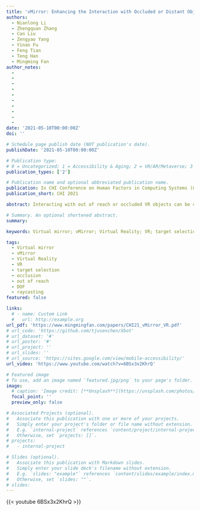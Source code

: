 ```yaml
---
title: 'vMirror: Enhancing the Interaction with Occluded or Distant Objects in VR with Virtual Mirrors'
authors:
  - Nianlong Li
  - Zhengquan Zhang
  - Can Liu
  - Zengyao Yang
  - Yinan Fu
  - Feng Tian
  - Teng Han
  - Mingming Fan
author_notes:
  - 
  - 
  - 
  - 
  -
  -
  -
  - 
  -
  -
date: '2021-05-10T00:00:00Z'
doi: ''

# Schedule page publish date (NOT publication's date).
publishDate: '2021-05-10T00:00:00Z'

# Publication type: 
# 0 = Uncategorized; 1 = Accessibility & Aging; 2 = VR/AR/Metaverse; 3 = Human-AI Collaboration; 4 = UX Methodology; 5 = Social Computing; 6 = Sensing; 
publication_types: ['2']

# Publication name and optional abbreviated publication name.
publication: In CHI Conference on Human Factors in Computing Systems (CHI'21)
publication_short: CHI 2021

abstract: Interacting with out of reach or occluded VR objects can be cumbersome. Although users can change their position and orientation, such as via teleporting, to help observe and select, doing so frequently may cause loss of spatial orientation or motion sickness. We present vMirror, an interactive widget leveraging reflection of mirrors to observe and select distant or occluded objects. We first designed interaction techniques for placing mirrors and interacting with objects through mirrors. We then conducted a formative study to explore a semi-automated mirror placement method with manual adjustments. Next, we conducted a target-selection experiment to measure the effect of the mirror’s orientation on users’ performance. Results showed that vMirror can be as efficient as direct target selection for most mirror orientations. We further compared vMirror with teleport technique in a virtual treasure hunt game and measured participants’ task performance and subjective experiences. Finally, we discuss vMirorr user experience and present future directions.

# Summary. An optional shortened abstract.
summary:

keywords: Virtual mirror; vMirror; Virtual Reality; VR; target selection; occlusion; out of reach; DOF; raycasting

tags:
  - Virtual mirror
  - vMirror
  - Virtual Reality
  - VR
  - target selection
  - occlusion
  - out of reach
  - DOF
  - raycasting
featured: false

links:
  # - name: Custom Link
  #   url: http://example.org
url_pdf: 'https://www.mingmingfan.com/papers/CHI21_vMirror_VR.pdf'
# url_code: 'https://github.com/tjusenchen/Xbot'
# url_dataset: '#'
# url_poster: '#'
# url_project: ''
# url_slides: ''
# url_source: 'https://sites.google.com/view/mobile-accessibility/'
url_video: 'https://www.youtube.com/watch?v=6BSx3x2KhrQ'

# Featured image
# To use, add an image named `featured.jpg/png` to your page's folder.
image:
  # caption: 'Image credit: [**Unsplash**](https://unsplash.com/photos/pLCdAaMFLTE)'
  focal_point: ''
  preview_only: false

# Associated Projects (optional).
#   Associate this publication with one or more of your projects.
#   Simply enter your project's folder or file name without extension.
#   E.g. `internal-project` references `content/project/internal-project/index.md`.
#   Otherwise, set `projects: []`.
# projects:
#   - internal-project

# Slides (optional).
#   Associate this publication with Markdown slides.
#   Simply enter your slide deck's filename without extension.
#   E.g. `slides: "example"` references `content/slides/example/index.md`.
#   Otherwise, set `slides: ""`.
# slides:
---
```


{{< youtube 6BSx3x2KhrQ >}}


